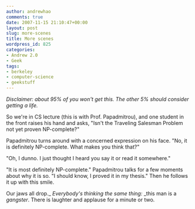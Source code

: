 ```yaml
---
author: andrewhao
comments: true
date: 2007-11-15 21:10:47+00:00
layout: post
slug: more-scenes
title: More scenes
wordpress_id: 825
categories:
- Andrew 2.0
- Geek
tags:
- berkeley
- computer-science
- geekstuff
---
```


_Disclaimer: about 95% of you won't get this. The other 5% should consider getting a life._

So we're in CS lecture (this is with Prof. Papadmitrou), and one student in the front raises his hand and asks, "Isn't the Traveling Salesman Problem not yet proven NP-complete?"

Papadmitrou turns around with a concerned expression on his face. "No, it is definitely NP-complete. What makes you think that?"

"Oh, I dunno. I just thought I heard you say it or read it somewhere."

"It is most definitely NP-complete." Papadmitrou talks for a few moments about why it is so. "I should know, I proved it in my thesis." Then he follows it up with this smile.

Our jaws all drop._ _Everybody's thinking the same thing:_ _this man is a _gangster_. There is laughter and applause for a minute or two.
